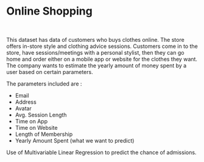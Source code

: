 # Online Shopping

<br/>


This dataset has data of customers who buys clothes online. The store offers in-store style and clothing advice sessions. Customers come in to the store, have sessions/meetings with a personal stylist, then they can go home and order either on a mobile app or website for the clothes they want. The company wants to estimate the yearly amount of money spent by a user based on certain parameters.

The parameters included are :

- Email
- Address
- Avatar
- Avg. Session Length
- Time on App
- Time on Website
- Length of Membership
- Yearly Amount Spent (what we want to predict)

Use of Multivariable Linear Regression to predict the chance of admissions.
